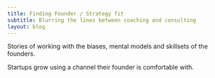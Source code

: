 ```yaml
---
title: Finding Founder / Strategy fit
subtitle: Blurring the lines between coaching and consulting
layout: blog
---
```


Stories of working with the biases, mental models and skillsets of the founders.

Startups grow using a channel their founder is comfortable with.
